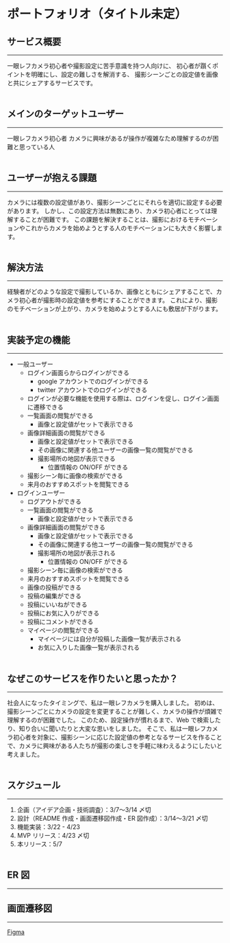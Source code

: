# ポートフォリオ（タイトル未定）

## サービス概要

---

一眼レフカメラ初心者や撮影設定に苦手意識を持つ人向けに、
初心者が躓くポイントを明確にし、設定の難しさを解消する、
撮影シーンごとの設定値を画像と共にシェアするサービスです。
<br />
<br />

## メインのターゲットユーザー

---

一眼レフカメラ初心者
カメラに興味があるが操作が複雑なため理解するのが困難と思っている人
<br />
<br />

## ユーザーが抱える課題

---

カメラには複数の設定値があり、撮影シーンごとにそれらを適切に設定する必要があります。
しかし、この設定方法は無数にあり、カメラ初心者にとっては理解することが困難です。
この課題を解決することは、撮影におけるモチベーションやこれからカメラを始めようとする人のモチベーションにも大きく影響します。
<br />
<br />

## 解決方法

---

経験者がどのような設定で撮影しているか、画像とともにシェアすることで、カメラ初心者が撮影時の設定値を参考にすることができます。
これにより、撮影のモチベーションが上がり、カメラを始めようとする人にも敷居が下がります。
<br />
<br />

## 実装予定の機能

---

- 一般ユーザー
  - ログイン画面らからログインができる
    - google アカウントでのログインができる
    - twitter アカウントでのログインができる
  - ログインが必要な機能を使用する際は、ログインを促し、ログイン画面に遷移できる
  - 一覧画面の閲覧ができる
    - 画像と設定値がセットで表示できる
  - 画像詳細画面の閲覧ができる
    - 画像と設定値がセットで表示できる
    - その画像に関連する他ユーザーの画像一覧の閲覧ができる
    - 撮影場所の地図が表示できる
      - 位置情報の ON/OFF ができる
  - 撮影シーン毎に画像の検索ができる
  - 来月のおすすめスポットを閲覧できる
- ログインユーザー
  - ログアウトができる
  - 一覧画面の閲覧ができる
    - 画像と設定値がセットで表示できる
  - 画像詳細画面の閲覧ができる
    - 画像と設定値がセットで表示できる
    - その画像に関連する他ユーザーの画像一覧の閲覧ができる
    - 撮影場所の地図が表示される
      - 位置情報の ON/OFF ができる
  - 撮影シーン毎に画像の検索ができる
  - 来月のおすすめスポットを閲覧できる
  - 画像の投稿ができる
  - 投稿の編集ができる
  - 投稿にいいねができる
  - 投稿にお気に入りができる
  - 投稿にコメントができる
  - マイページの閲覧ができる
    - マイページには自分が投稿した画像一覧が表示される
    - お気に入りした画像一覧が表示される
      <br />
      <br />

## なぜこのサービスを作りたいと思ったか？

---

社会人になったタイミングで、私は一眼レフカメラを購入しました。
初めは、撮影シーンごとにカメラの設定を変更することが難しく、カメラの操作が煩雑で理解するのが困難でした。
このため、設定操作が慣れるまで、Web で検索したり、知り合いに聞いたりと大変な思いをしました。
そこで、私は一眼レフカメラ初心者を対象に、撮影シーンに応じた設定値の参考となるサービスを作ることで、カメラに興味がある人たちが撮影の楽しさを手軽に味わえるようにしたいと考えました。
<br />
<br />

## スケジュール

---

1. 企画（アイデア企画・技術調査）：3/7〜3/14 〆切
2. 設計（README 作成・画面遷移図作成・ER 図作成）：3/14〜3/21 〆切
3. 機能実装：3/22 - 4/23
4. MVP リリース：4/23 〆切
5. 本リリース：5/7
   <br />
   <br />

## ER 図

---

## 画面遷移図

---

[Figma](https://www.figma.com/file/yJIKilFlmQci2UixxIPald/%E7%94%BB%E9%9D%A2%E9%81%B7%E7%A7%BB%E5%9B%B3?node-id=0%3A1&t=3c1PpH1fZswfUZJc-1 "画面遷移図")
